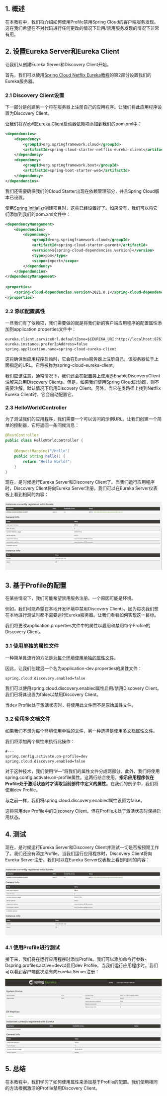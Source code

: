 ## 1. 概述

在本教程中，我们将介绍如何使用Profile禁用Spring Cloud的客户端服务发现。这在我们希望在不对代码进行任何更改的情况下启用/禁用服务发现的情况下非常有用。

## 2. 设置Eureka Server和Eureka Client

让我们从创建Eureka Server和Discovery Client开始。

首先，我们可以使用[Spring Cloud Netflix Eureka教程](https://www.baeldung.com/spring-cloud-netflix-eureka)的第2部分设置我们的Eureka服务器。

### 2.1 Discovery Client设置

下一部分是创建另一个将在服务器上注册自己的应用程序。让我们将此应用程序设置为Discovery Client。

让我们将[Web](https://central.sonatype.com/artifact/org.springframework.boot/spring-boot-starter-web/3.0.3)和[Eureka Client](https://search.maven.org/search?q=spring-cloud-starter-netflix-eureka-client)启动器依赖项添加到我们的pom.xml中：

```xml
<dependencies>
    <dependency>
        <groupId>org.springframework.cloud</groupId>
        <artifactId>spring-cloud-starter-netflix-eureka-client</artifactId>
    </dependency>
    <dependency>
        <groupId>org.springframework.boot</groupId>
        <artifactId>spring-boot-starter-web</artifactId>
    </dependency>
</dependencies>
```

我们还需要确保我们的Cloud Starter出现在依赖管理部分，并且Spring Cloud版本已设置。

使用[Spring Initializr](https://start.spring.io/)创建项目时，这些已经设置好了。如果没有，我们可以将它们添加到我们的pom.xml文件中：

```xml
<dependencyManagement>
    <dependencies>
        <dependency>
            <groupId>org.springframework.cloud</groupId>
            <artifactId>spring-cloud-starter-parent</artifactId>
            <version>${spring-cloud-dependencies.version}</version>
            <type>pom</type>
            <scope>import</scope>
        </dependency>
    </dependencies>
</dependencyManagement>

<properties>
    <spring-cloud-dependencies.version>2021.0.1</spring-cloud-dependencies.version>
</properties>
```

### 2.2 添加配置属性

一旦我们有了依赖项，我们需要做的就是将我们新的客户端应用程序的配置属性添加到application.properties文件中：

```properties
eureka.client.serviceUrl.defaultZone=${EUREKA_URI:http://localhost:8761/eureka}
eureka.instance.preferIpAddress=false
spring.application.name=spring-cloud-eureka-client
```

这将确保当应用程序启动时，它会在Eureka服务器上注册自己，该服务器位于上面指定的URL。它将被称为spring-cloud-eureka-client。

我们应该注意，通常情况下，我们还会在配置类上使用@EnableDiscoveryClient注解来启用Discovery Clients。但是，如果我们使用Spring Cloud启动器，则不需要注解。默认情况下启用Discovery Client。另外，当它在类路径上找到Netflix Eureka Client时，它会自动配置它。

### 2.3 HelloWorldController

为了测试我们的应用程序，我们需要一个可以访问的示例URL。让我们创建一个简单的控制器，它将返回一条问候消息：

```java
@RestController
public class HelloWorldController {

	@RequestMapping("/hello")
	public String hello() {
		return "Hello World!";
	}
}
```

现在，是时候运行Eureka Server和Discovery Client了。当我们运行应用程序时，Discovery Client将向Eureka Server注册。我们可以在Eureka Server仪表板上看到相同的内容：

<img src="../assets/img_1.png">

## 3. 基于Profile的配置

在某些情况下，我们可能希望禁用服务注册。一个原因可能是环境。

例如，我们可能希望在本地开发环境中禁用Discovery Clients，因为每次我们想在本地进行测试时都不需要运行Eureka服务器。让我们看看如何实现这一目标。

我们将更改application.properties文件中的属性以启用和禁用每个Profile的Discovery Client。

### 3.1 使用单独的属性文件

一种简单且流行的方法是[为每个环境使用单独的属性文件](https://www.baeldung.com/spring-profiles#2-profile-specific-properties-files)。

因此，让我们创建另一个名为application-dev.properties的属性文件：

```properties
spring.cloud.discovery.enabled=false
```

我们可以使用spring.cloud.discovery.enabled属性启用/禁用Discovery Client。我们已将其设置为false以禁用Discovery Client。

当dev Profile处于激活状态时，将使用此文件而不是原始属性文件。

### 3.2 使用多文档文件

如果我们不想为每个环境使用单独的文件，另一种选择是使用[多文档属性文件](https://www.baeldung.com/spring-profiles#3-multi-document-files)。

我们将添加两个属性来执行此操作：

```properties
#---
spring.config.activate.on-profile=dev
spring.cloud.discovery.enabled=false
```

对于这种技术，我们使用“#—”将我们的属性文件分成两部分。此外，我们将使用spring.config.activate.on-profile属性。这两行结合使用，**指示应用程序仅在Profile处于激活状态时才读取当前部件中定义的属性**。在我们的例子中，我们将使用dev Profile。

与之前一样，我们将spring.cloud.discovery.enabled属性设置为false。

这将禁用dev Profile中的Discovery Client，但在Profile未处于激活状态时保持启用状态。

## 4. 测试

现在，是时候运行Eureka Server和Discovery Client并测试一切是否按预期工作了。我们还没有添加Profile。当我们运行应用程序时，Discovery Client将向Eureka Server注册。我们可以在Eureka Server仪表板上看到相同的内容：

<img src="../assets/img_1.png">

### 4.1 使用Profile进行测试

接下来，我们将在运行应用程序时添加Profile。我们可以添加命令行参数-Dspring.profiles.active=dev以启用dev Profile。当我们运行应用程序时，我们可以看到客户端这次没有向Eureka Server注册：

<img src="../assets/img.png">

## 5. 总结

在本教程中，我们学习了如何使用属性来添加基于Profile的配置。我们使用相同的方法根据激活的Profile禁用Discovery Client。